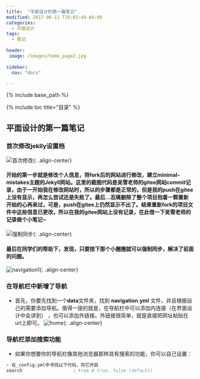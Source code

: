 ```yaml
---
title:  "平面设计的第一篇笔记"
modified: 2017-06-11 T16:03:49-04:00
categories: 
  - 平面设计
tags:
  - 笔记
  
header:
 image: /images/home_page2.jpg
 
sidebar:
  nav: "docs"
  
---
```


{% include base_path %}

{% include toc title="目录" %}


## 平面设计的第一篇笔记

### 首次修改jeklly设置档

![首次修改](https://gitee.com/lishanshan33/minimal-mistakes/raw/master/images/首次修改.png){: .align-center}
#### 开始的第一步就是修改个人信息，将fork后的网站进行修改，建立minimal-mistakes主题的Jekyll网站。这里的截图代码是吴雪老师的gitee网站commit记录，由于一开始我在修改网站时，所以的步骤都是正常的，但是我的push在gitee上没有显示，再怎么尝试还是失败了。最后...忍痛删除了整个项目抱着一颗重新开始的心再来过，可是，push在gitee上仍然显示不出了。结果重新fork的项目文件中这些信息已更改，所以在我的gitee网站上没有记录，在此借一下吴雪老师的记录做个小笔记~
![强制同步](https://gitee.com/lishanshan33/minimal-mistakes/raw/master/images/强制同步.png){: .align-center}
#### 最后在同学们的帮助下，发现，只要按下那个小圈圈就可以强制同步，解决了前面的问题。
![navigation1](https://gitee.com/NFUNM104/minimal-mistakes/raw/master/images/navigation1.png){: .align-center}


### 在导航栏中新增了导航
- 首先，你要先找到一个**data**文件夹，找到 **navigation.yml** 文件，并且根据自己的需要添加导航。值得一提的就是，在导航栏中可以添加内连接（在界面设计中会讲到）
，也可以添加外链接。外链接很简单，就是直接把网址粘贴在url上即可。
![home](https://gitee.com/NFUNM104/minimal-mistakes/raw/master/images/home.png){: .align-center}

### 导航栏添加搜索功能
- 如果你想要你的导航栏像其他浏览器那样具有搜索的功能，你可以自己设置：

```ruby
- 在_config.yml中寻找以下代码，将它开启
search                   : true # true, false (default)

```



